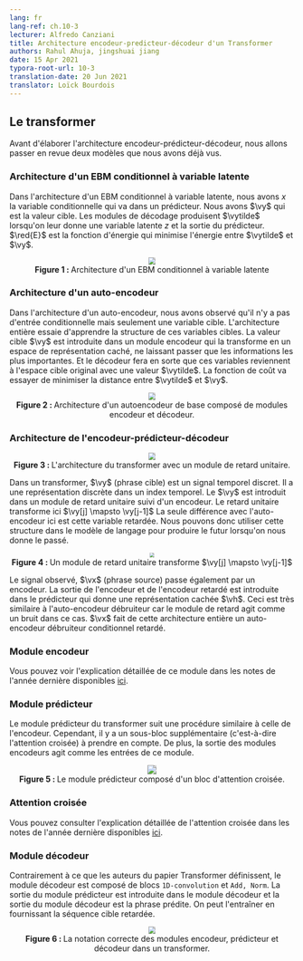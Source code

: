 ```yaml
---
lang: fr
lang-ref: ch.10-3
lecturer: Alfredo Canziani
title: Architecture encodeur-predicteur-décodeur d'un Transformer
authors: Rahul Ahuja, jingshuai jiang
date: 15 Apr 2021
typora-root-url: 10-3
translation-date: 20 Jun 2021
translator: Loïck Bourdois
---       
```



<!--
## The Transformer

Before elaborating the encoder-predictor-decoder architecture, we are going to review two models we've seen before.
-->
## Le transformer

Avant d'élaborer l'architecture encodeur-prédicteur-décodeur, nous allons passer en revue deux modèles que nous avons déjà vus.


<!--
### Conditional EBM latent variable architecture

We should be familiar with the terminology of these modules from the previous lectures.
In the conditional EBM latent variable architecture, we have $x$ the conditional variable which goes into a predictor. We have $\vy$ which is the target value. The decoder modules will produce $\vytilde$ when fed with a latent variable $z$ and the output of the predictor. $\red{E}$ is the energy function which minimizes the energy between $\vytilde$ and $\vy$.


<center>
<img src="{{site.baseurl}}/images/week10/10-3/ebm.png" style="zoom: 80%; background-color:#DCDCDC;" /><br>
<b>Figure 1: </b> (From the EBM lecture) Diagram above depicting the architecture of a conditional EBM latent variable model.
</center>
-->

### Architecture d'un EBM conditionnel à variable latente

Dans l'architecture d'un EBM conditionnel à variable latente, nous avons $x$ la variable conditionnelle qui va dans un prédicteur.
Nous avons $\vy$ qui est la valeur cible. Les modules de décodage produisent $\vytilde$ lorsqu'on leur donne une variable latente $z$ et la sortie du prédicteur. 
$\red{E}$ est la fonction d'énergie qui minimise l'énergie entre $\vytilde$ et $\vy$.


<center>
<img src="{{site.baseurl}}/images/week10/10-3/autoencoder.png" style="zoom: 80%; background-color:#DCDCDC;" /><br>
<b>Figure 1 : </b> Architecture d'un EBM conditionnel à variable latente
</center>


<!--
### Autoencoder architecture

In Autoencoder architecture , we observed there is no conditional input but only a target variable. The entire architecture is trying to learn the structure in these target variables. The target value $\vy$ is fed through an encoder module which transforms into a hidden representation space, forcing only the most important information through. And the decoder will make these variables come back to the original target space with a $\vytilde$. And the cost function will try to minimize the distance between $\vytilde$ and $\vy$.


<center>
<img src="{{site.baseurl}}/images/week10/10-3/autoencoder.png" style="zoom: 80%; background-color:#DCDCDC;" /><br>
<b>Figure 2: </b> (From the autoencoder lecture) Architecture of a basic Autoencoder consisting of encoder and decoder modules.
</center>
-->

### Architecture d'un auto-encodeur

Dans l'architecture d'un auto-encodeur, nous avons observé qu'il n'y a pas d'entrée conditionnelle mais seulement une variable cible.
L'architecture entière essaie d'apprendre la structure de ces variables cibles. 
La valeur cible $\vy$ est introduite dans un module encodeur qui la transforme en un espace de représentation caché, ne laissant passer que les informations les plus importantes. 
Et le décodeur fera en sorte que ces variables reviennent à l'espace cible original avec une valeur $\vytilde$.
La fonction de coût va essayer de minimiser la distance entre $\vytilde$ et $\vy$.


<center>
<img src="{{site.baseurl}}/images/week10/10-3/autoencoder.png" style="zoom: 80%; background-color:#DCDCDC;" /><br>
<b>Figure 2 : </b> Architecture d'un autoencodeur de base composé de modules encodeur et décodeur.
</center>


<!--
### Encoder-predictor-decoder architecture

<center>
<img src="{{site.baseurl}}/images/week10/10-3/transformer.png" style="zoom: 80%; background-color:#DCDCDC;" /><br>
<b>Figure 3: </b> The transformer architecture with a unit delay module.
</center>


In a transformer, $\vy$ (target sentence) is a discrete time signal. It has discrete representation in a time index. The $\vy$ is fed into a unit delay module succeeded by an encoder. The unit delay here transforms $\vy[j] \mapsto \vy[j-1]$. The only difference with the autoencoder here is this delayed variable. So we can use this structure in the language model to produce the future when given the past.


<center>
<img src="{{site.baseurl}}/images/week10/10-3/unit_delay.png" style="zoom: 50%; background-color:#DCDCDC;" /><br>
<b>Figure 4: </b> A unit delay module transforms $\vy[j] \mapsto \vy[j-1]$
</center>

The observed signal, $\vx$ (source sentence) , is also fed through an encoder. The output of both encoder and delayed encoder are fed into the predictor, which gives a hidden representation $\vh$. This is very similar to denoising autoencoder as the delay module acts as noise in this case. And $\vx$ here makes this entire architecture a conditional delayed denoising autoencoder.
-->

### Architecture de l'encodeur-prédicteur-décodeur

<center>
<img src="{{site.baseurl}}/images/week10/10-3/transformer.png" style="zoom: 80%; background-color:#DCDCDC;" /><br>
<b>Figure 3 : </b> L'architecture du transformer avec un module de retard unitaire.
</center>


Dans un transformer, $\vy$ (phrase cible) est un signal temporel discret. Il a une représentation discrète dans un index temporel. 
Le $\vy$ est introduit dans un module de retard unitaire suivi d'un encodeur. Le retard unitaire transforme ici $\vy[j] \mapsto \vy[j-1]$ 
La seule différence avec l'auto-encodeur ici est cette variable retardée. 
Nous pouvons donc utiliser cette structure dans le modèle de langage pour produire le futur lorsqu'on nous donne le passé.

<center>
<img src="{{site.baseurl}}/images/week10/10-3/unit_delay.png" style="zoom: 50%; background-color:#DCDCDC;" /><br>
<b>Figure 4 : </b> Un module de retard unitaire transforme $\vy[j] \mapsto \vy[j-1]$
</center>

Le signal observé, $\vx$ (phrase source) passe également par un encodeur.
La sortie de l'encodeur et de l'encodeur retardé est introduite dans le prédicteur qui donne une représentation cachée $\vh$. 
Ceci est très similaire à l'auto-encodeur débruiteur car le module de retard agit comme un bruit dans ce cas.
$\vx$ fait de cette architecture entière un auto-encodeur débruiteur conditionnel retardé.


<!--
### Encoder module
You can see the detailed explaination of these modules from last year's slides [here](https://atcold.github.io/pytorch-Deep-Learning/en/week12/12-3/).
-->

### Module encodeur
Vous pouvez voir l'explication détaillée de ce module dans les notes de l'année dernière disponibles [ici](https://atcold.github.io/pytorch-Deep-Learning/fr/week12/12-3/).


<!--
### Predictor Module

The transformer predictor module follows a similar procedure as the encoder. However, there is one additional sub-block (i.e. cross-attention) to take into account. Additionally, the output of the encoder modules acts as the inputs to this module.


<center>
<img src="{{site.baseurl}}/images/week10/10-3/predictor.png" style="zoom: 100%; background-color:#DCDCDC;" /><br>
<b>Figure 5: </b> The predictor module consisting of a cross attention block
</center>
-->

### Module prédicteur

Le module prédicteur du transformer suit une procédure similaire à celle de l'encodeur.
Cependant, il y a un sous-bloc supplémentaire (c'est-à-dire l'attention croisée) à prendre en compte.
De plus, la sortie des modules encodeurs agit comme les entrées de ce module.


<center>
<img src="{{site.baseurl}}/images/week10/10-3/predictor.png" style="zoom: 100%; background-color:#DCDCDC;" /><br>
<b>Figure 5 : </b> Le module prédicteur composé d'un bloc d'attention croisée.
</center>


<!--
### Cross attention
You can see the detailed explaination of cross attention from last year's slides [cross-attention](https://atcold.github.io/pytorch-Deep-Learning/en/week12/12-3/).
-->

### Attention croisée
Vous pouvez consulter l'explication détaillée de l'attention croisée dans les notes de l'année dernière disponibles [ici](https://atcold.github.io/pytorch-Deep-Learning/fr/week12/12-3/).

<!--
### Decoder module

Contrary to what authors of the Transformer paper define, the decoder module consists of `1D-convolution` and `Add, Norm` blocks. The output of the predictor module is fed to the decoder module and the output of the decoder module is the predicted sentence. We can train this by providing the delayed target sequence.


<center>
<img src="{{site.baseurl}}/images/week10/10-3/decoder.png" style="zoom: 80%; background-color:#DCDCDC;" /><br>
<b>Figure 6: </b> The correct notation of the encoder,predictor and decoder modules in a transformer
</center>
-->


### Module décodeur

Contrairement à ce que les auteurs du papier Transformer définissent, le module décodeur est composé de blocs `1D-convolution` et `Add, Norm`. 
La sortie du module prédicteur est introduite dans le module décodeur et la sortie du module décodeur est la phrase prédite. 
On peut l'entraîner en fournissant la séquence cible retardée.


<center>
<img src="{{site.baseurl}}/images/week10/10-3/decoder.png" style="zoom: 80%; background-color:#DCDCDC;" /><br>
<b>Figure 6 : </b> La notation correcte des modules encodeur, prédicteur et décodeur dans un transformer.
</center>

